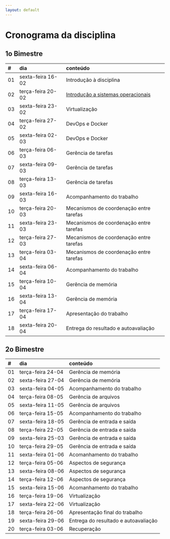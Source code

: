 ```yaml
---
layout: default
---
```


# [](#header-1) Cronograma da disciplina

## [](#header-2) 1o Bimestre

| \# | dia | conteúdo |
| :--- | :--- | :--- |
| 01 | sexta-feira 16-02 | Introdução à disciplina |
| 02 | terça-feira 20-02 | [Introdução a sistemas operacionais](introduction/index) |
| 03 | sexta-feira 23-02 | Virtualização |
| 04 | terça-feira 27-02 | DevOps e Docker |
| 05 | sexta-feira 02-03 | DevOps e Docker |
| 06 | terça-feira 06-03 | Gerência de tarefas |
| 07 | sexta-feira 09-03 | Gerência de tarefas |
| 08 | terça-feira 13-03 | Gerência de tarefas |
| 09 | sexta-feira 16-03 | Acompanhamento do trabalho |
| 10 | terça-feira 20-03 | Mecanismos de coordenação entre tarefas |
| 11 | sexta-feira 23-03 | Mecanismos de coordenação entre tarefas |
| 12 | terça-feira 27-03 | Mecanismos de coordenação entre tarefas |
| 13 | terça-feira 03-04 | Mecanismos de coordenação entre tarefas |
| 14 | sexta-feira 06-04 | Acompanhamento do trabalho |
| 15 | terça-feira 10-04 | Gerência de memória |
| 16 | sexta-feira 13-04 | Gerência de memória |
| 17 | terça-feira 17-04 | Apresentação do trabalho |
| 18 | sexta-feira 20-04 | Entrega do resultado e autoavaliação |


## [](#header-2) 2o Bimestre

| \# | dia | conteúdo |
| :--- | :--- | :--- |
| 01 | terça-feira 24-04 | Gerência de memória |
| 02 | sexta-feira 27-04 | Gerência de memória |
| 03 | sexta-feira 04-05 | Acompanhamento do trabalho |
| 04 | terça-feira 08-05 | Gerência de arquivos |
| 05 | sexta-feira 11-05 | Gerência de arquivos |
| 06 | terça-feira 15-05 | Acompanhamento do trabalho |
| 07 | sexta-feira 18-05 | Gerência de entrada e saída |
| 08 | terça-feira 22-05 | Gerência de entrada e saída |
| 09 | sexta-feira 25-03 | Gerência de entrada e saída |
| 10 | terça-feira 29-05 | Gerência de entrada e saída |
| 11 | sexta-feira 01-06 | Acomanhamento do trabalho |
| 12 | terça-feira 05-06 | Aspectos de segurança |
| 13 | sexta-feira 08-06 | Aspectos de segurança |
| 14 | terça-feira 12-06 | Aspectos de segurança |
| 15 | sexta-feira 15-06 | Acomanhamento do trabalho |
| 16 | terça-feira 19-06 | Virtualização |
| 17 | sexta-feira 22-06 | Virtualização |
| 18 | terça-feira 26-06 | Apresentação final do trabalho |
| 19 | sexta-feira 29-06 | Entrega do resultado e autoavaliação |
| 20 | terça-feira 03-06 | Recuperação |

